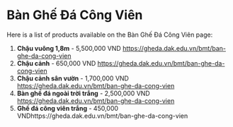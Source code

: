 # Bàn Ghế Đá Công Viên

Here is a list of products available on the Bàn Ghế Đá Công Viên page:

1. **Chậu vuông 1,8m** - 5,500,000 VND  https://gheda.dak.edu.vn/bmt/ban-ghe-da-cong-vien
2. **Chậu cảnh** - 650,000 VND  https://gheda.dak.edu.vn/bmt/ban-ghe-da-cong-vien
3. **Chậu cảnh sân vườn** - 1,700,000 VND  https://gheda.dak.edu.vn/bmt/ban-ghe-da-cong-vien
4. **Bàn ghế đá ngoài trời trắng** - 2,500,000 VND  https://gheda.dak.edu.vn/bmt/ban-ghe-da-cong-vien
5. **Ghế đá công viên trắng** - 450,000 VNDhttps://gheda.dak.edu.vn/bmt/ban-ghe-da-cong-vien

